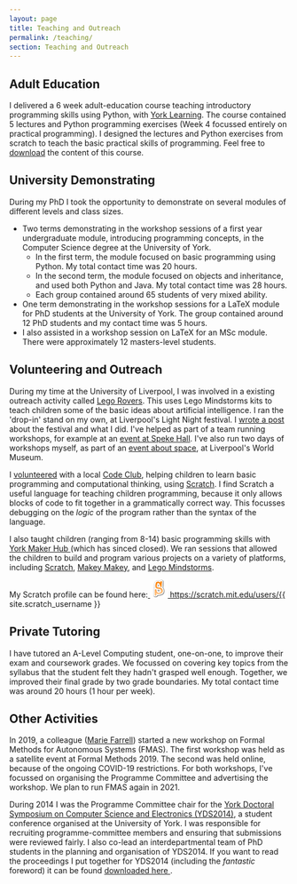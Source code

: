 ```yaml
---
layout: page
title: Teaching and Outreach
permalink: /teaching/
section: Teaching and Outreach
---
```


Adult Education
---------------
I delivered a 6 week adult-education course teaching introductory programming skills using Python, with [York Learning](http://yorklearning.org.uk/). The course contained 5 lectures and Python programming exercises (Week 4 focussed entirely on practical programming). I designed the lectures and Python exercises from scratch to teach the basic practical skills of programming. Feel free to [download](/files/Computer_Coding_For_Beginners.zip) the content of this course.

University Demonstrating
------------------------

During my PhD I took the opportunity to demonstrate on several modules of different levels and class sizes.

* Two terms demonstrating in the workshop sessions of a first year undergraduate module, introducing programming concepts, in the Computer Science degree at the University of York.
  - In the first term, the module focused on basic programming using Python. My total contact time was 20 hours.
  - In the second term, the module focused on objects and inheritance, and used both Python and Java. My total contact time was 28 hours.
  - Each group contained around 65 students of very mixed ability.
* One term demonstrating in the workshop sessions for a LaTeX module for PhD students at the University of York. The group contained around 12 PhD students and my contact time was 5 hours.
* I also assisted in a workshop session on LaTeX for an MSc module. There were approximately 12 masters-level students.


Volunteering and Outreach
---------

During my time at the University of Liverpool, I was involved in a existing outreach activity called [Lego Rovers](http://legorovers.csc.liv.ac.uk/). This uses Lego Mindstorms kits to teach children some of the basic ideas about artificial intelligence. I ran the 'drop-in' stand on my own, at Liverpool's Light Night festival. I [wrote a post](/legorovers-lightNight) about the festival and what I did. I've helped as part of a team running workshops, for example at an [event at Speke Hall](/legorovers-spekeHall). I've also run two days of workshops myself, as part of an [event about space](/legorovers-worldMuseum), at Liverpool's World Museum.

I [volunteered](/code-club) with a local [Code Club](https://www.codeclub.org.uk), helping children to learn basic programming and computational thinking, using [Scratch](https://scratch.mit.edu/about). I find Scratch a useful language for teaching children programming, because it only allows blocks of code to fit together in a grammatically correct way. This focusses debugging on the _logic_ of the program rather than the syntax of the language.

I also taught children (ranging from 8-14) basic programming skills with <a href="https://twitter.com/yorkmakerhub">York Maker Hub <i class="fa fa-twitter-square fa-1x"></i></a> (which has sinced closed). We ran sessions that allowed the children to build and program various projects on a variety of platforms, including [Scratch](https://scratch.mit.edu/about), [Makey Makey](https://makeymakey.com/), and [Lego Mindstorms](https://www.lego.com/en-gb/mindstorms/).

My Scratch profile can be found here:<a href="https://scratch.mit.edu/users/{{ site.scratch_username }}"> <img alt="Scratch Cat Logo" src="/files/logos/scratchS.png" width="32" height="32" /> https://scratch.mit.edu/users/{{ site.scratch_username }} </a>

Private Tutoring
--------

I have tutored an A-Level Computing student, one-on-one, to improve their exam and coursework grades. We focussed on covering key topics from the syllabus that the student felt they hadn't grasped well enough. Together, we improved their final grade by two grade boundaries. My total contact time was around 20 hours (1 hour per week).


Other Activities
----------------

In 2019, a colleague ([Marie Farrell](https://orcid.org/0000-0001-7708-3877)) started a new workshop on Formal Methods for Autonomous Systems (FMAS). The first workshop was held as a satellite event at Formal Methods 2019. The second was held online, because of the ongoing COVID-19 restrictions. For both workshops, I've focussed on organising the Programme Committee and advertising the workshop. We plan to run FMAS again in 2021.

During 2014 I was the Programme Committee chair for the [York Doctoral Symposium on Computer Science and Electronics (YDS2014)](https://www.cs.york.ac.uk/yds/yds2014/), a student conference organised at the University of York. I was responsible for recruiting programme-committee members and ensuring that submissions were reviewed fairly. I also co-lead an interdepartmental team of PhD students in the planning and organisation of YDS2014. If you want to read the proceedings I put together for YDS2014 (including the _fantastic_ foreword) it can be found <a href="https://www.cs.york.ac.uk/ftpdir/reports/2014/YCS/494/YCS-2014-494.pdf" download> downloaded here </a>.

